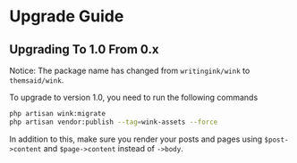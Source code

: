 # Upgrade Guide

## Upgrading To 1.0 From 0.x

Notice: The package name has changed from `writingink/wink` to `themsaid/wink`.

To upgrade to version 1.0, you need to run the following commands

```sh
php artisan wink:migrate
php artisan vendor:publish --tag=wink-assets --force
```

In addition to this, make sure you render your posts and pages using `$post->content` and `$page->content` instead of `->body`.
